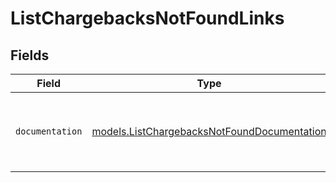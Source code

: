 # ListChargebacksNotFoundLinks


## Fields

| Field                                                                                            | Type                                                                                             | Required                                                                                         | Description                                                                                      |
| ------------------------------------------------------------------------------------------------ | ------------------------------------------------------------------------------------------------ | ------------------------------------------------------------------------------------------------ | ------------------------------------------------------------------------------------------------ |
| `documentation`                                                                                  | [models.ListChargebacksNotFoundDocumentation](../models/listchargebacksnotfounddocumentation.md) | :heavy_check_mark:                                                                               | The URL to the generic Mollie API error handling guide.                                          |